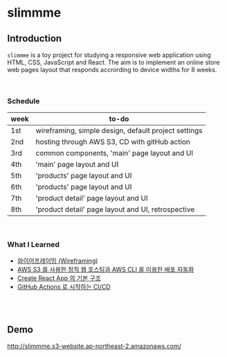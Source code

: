 # slimmme

## Introduction

`slimmme` is a toy project for studying a responsive web application using HTML, CSS, JavaScript and React. The aim is to implement an online store web pages layout that responds accrording to device widths for 8 weeks.

<br>

### Schedule

| week | to-do                                                |
| ---- | ---------------------------------------------------- |
| 1st  | wireframing, simple design, default project settings |
| 2nd  | hosting through AWS S3, CD with gitHub action        |
| 3rd  | common components, 'main' page layout and UI         |
| 4th  | 'main' page layout and UI                            |
| 5th  | 'products' page layout and UI                        |
| 6th  | 'products' page layout and UI                        |
| 7th  | 'product detail' page layout and UI                  |
| 8th  | 'product detail' page layout and UI, retrospective   |

<br>

### What I Learned

-   [와이어프레이밍 (Wireframing)](https://velog.io/@suzypark/%EC%99%80%EC%9D%B4%EC%96%B4%ED%94%84%EB%A0%88%EC%9D%B4%EB%B0%8D-Wireframing)
-   [AWS S3 를 사용한 정적 웹 호스팅과 AWS CLI 를 이용한 배포 자동화](https://velog.io/@suzypark/AWS-S3-%EB%A5%BC-%EC%82%AC%EC%9A%A9%ED%95%9C-%EC%A0%95%EC%A0%81-%EC%9B%B9-%ED%98%B8%EC%8A%A4%ED%8C%85%EA%B3%BC-AWS-CLI-%EB%A5%BC-%EC%9D%B4%EC%9A%A9%ED%95%9C-%EB%B0%B0%ED%8F%AC-%EC%9E%90%EB%8F%99%ED%99%94)
-   [Create React App 의 기본 구조](https://velog.io/@suzypark/Create-React-App-%EC%9D%98-%EA%B8%B0%EB%B3%B8-%EA%B5%AC%EC%A1%B0)
-   [GitHub Actions 로 시작하는 CI/CD](https://velog.io/@suzypark/GitHub-Actions)

<br>
<br>

## Demo

http://slimmme.s3-website.ap-northeast-2.amazonaws.com/
